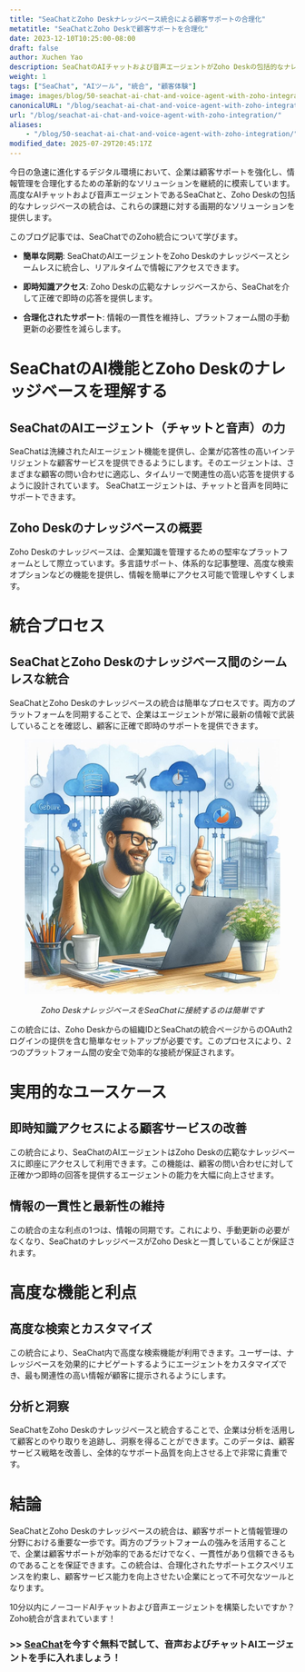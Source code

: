 ```yaml
---
title: "SeaChatとZoho Deskナレッジベース統合による顧客サポートの合理化"
metatitle: "SeaChatとZoho Deskで顧客サポートを合理化"
date: 2023-12-10T10:25:00-08:00
draft: false
author: Xuchen Yao
description: SeaChatのAIチャットおよび音声エージェントがZoho Deskの包括的なナレッジベースと統合され、シームレスで効率的な顧客サポートを実現する方法をご覧ください。
weight: 1
tags: ["SeaChat", "AIツール", "統合", "顧客体験"]
image: images/blog/50-seachat-ai-chat-and-voice-agent-with-zoho-integration/50-seachat-ai-chat-and-voice-agent-with-zoho-integration.png
canonicalURL: "/blog/seachat-ai-chat-and-voice-agent-with-zoho-integration/"
url: "/blog/seachat-ai-chat-and-voice-agent-with-zoho-integration/"
aliases:
    - "/blog/50-seachat-ai-chat-and-voice-agent-with-zoho-integration/"
modified_date: 2025-07-29T20:45:17Z
---
```


今日の急速に進化するデジタル環境において、企業は顧客サポートを強化し、情報管理を合理化するための革新的なソリューションを継続的に模索しています。高度なAIチャットおよび音声エージェントであるSeaChatと、Zoho Deskの包括的なナレッジベースの統合は、これらの課題に対する画期的なソリューションを提供します。

このブログ記事では、SeaChatでのZoho統合について学びます。

- **簡単な同期**: SeaChatのAIエージェントをZoho Deskのナレッジベースとシームレスに統合し、リアルタイムで情報にアクセスできます。

- **即時知識アクセス**: Zoho Deskの広範なナレッジベースから、SeaChatを介して正確で即時の応答を提供します。

- **合理化されたサポート**: 情報の一貫性を維持し、プラットフォーム間の手動更新の必要性を減らします。


# SeaChatのAI機能とZoho Deskのナレッジベースを理解する

## SeaChatのAIエージェント（チャットと音声）の力
SeaChatは洗練されたAIエージェント機能を提供し、企業が応答性の高いインテリジェントな顧客サービスを提供できるようにします。そのエージェントは、さまざまな顧客の問い合わせに適応し、タイムリーで関連性の高い応答を提供するように設計されています。
SeaChatエージェントは、チャットと音声を同時にサポートできます。

## Zoho Deskのナレッジベースの概要
Zoho Deskのナレッジベースは、企業知識を管理するための堅牢なプラットフォームとして際立っています。多言語サポート、体系的な記事整理、高度な検索オプションなどの機能を提供し、情報を簡単にアクセス可能で管理しやすくします。

# 統合プロセス
## SeaChatとZoho Deskのナレッジベース間のシームレスな統合
SeaChatとZoho Deskのナレッジベースの統合は簡単なプロセスです。両方のプラットフォームを同期することで、企業はエージェントが常に最新の情報で武装していることを確認し、顧客に正確で即時のサポートを提供できます。

<center>
<img height="450px" src="/images/blog/50-seachat-ai-chat-and-voice-agent-with-zoho-integration/1-connect-zoho-database-to-seachat.jpeg" alt="Zoho DeskナレッジベースをSeaChatに接続するのは簡単です"/>

*Zoho DeskナレッジベースをSeaChatに接続するのは簡単です*
</center>



この統合には、Zoho Deskからの組織IDとSeaChatの統合ページからのOAuth2ログインの提供を含む簡単なセットアップが必要です。このプロセスにより、2つのプラットフォーム間の安全で効率的な接続が保証されます。

# 実用的なユースケース

## 即時知識アクセスによる顧客サービスの改善
この統合により、SeaChatのAIエージェントはZoho Deskの広範なナレッジベースに即座にアクセスして利用できます。この機能は、顧客の問い合わせに対して正確かつ即時の回答を提供するエージェントの能力を大幅に向上させます。

## 情報の一貫性と最新性の維持
この統合の主な利点の1つは、情報の同期です。これにより、手動更新の必要がなくなり、SeaChatのナレッジベースがZoho Deskと一貫していることが保証されます。

# 高度な機能と利点

## 高度な検索とカスタマイズ
この統合により、SeaChat内で高度な検索機能が利用できます。ユーザーは、ナレッジベースを効果的にナビゲートするようにエージェントをカスタマイズでき、最も関連性の高い情報が顧客に提示されるようにします。

## 分析と洞察
SeaChatをZoho Deskのナレッジベースと統合することで、企業は分析を活用して顧客とのやり取りを追跡し、洞察を得ることができます。このデータは、顧客サービス戦略を改善し、全体的なサポート品質を向上させる上で非常に貴重です。

# 結論
SeaChatとZoho Deskのナレッジベースの統合は、顧客サポートと情報管理の分野における重要な一歩です。両方のプラットフォームの強みを活用することで、企業は顧客サポートが効率的であるだけでなく、一貫性があり信頼できるものであることを保証できます。この統合は、合理化されたサポートエクスペリエンスを約束し、顧客サービス能力を向上させたい企業にとって不可欠なツールとなります。


10分以内にノーコードAIチャットおよび音声エージェントを構築したいですか？Zoho統合が含まれています！

### >> [SeaChat](https://chat.seasalt.ai/?utm_source=blog)を今すぐ無料で試して、音声およびチャットAIエージェントを手に入れましょう！